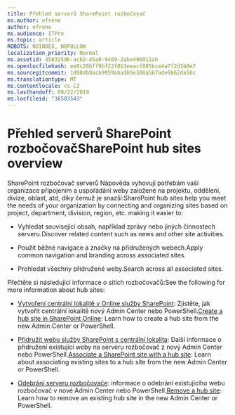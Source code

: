 ```yaml
---
title: Přehled serverů SharePoint rozbočovač
ms.author: efrene
author: efrene
ms.audience: ITPro
ms.topic: article
ROBOTS: NOINDEX, NOFOLLOW
localization_priority: Normal
ms.assetid: 4583259b-acb2-45a0-9469-2abe496011ab
ms.openlocfilehash: ee8c20bff9bf22f8b3eeacf085bce4a7f2d1b0e7
ms.sourcegitcommit: 1d98db8acb9959aba3b5e308a567ade6b62da56c
ms.translationtype: MT
ms.contentlocale: cs-CZ
ms.lasthandoff: 08/22/2019
ms.locfileid: "36503543"
---
```

# <a name="sharepoint-hub-sites-overview"></a><span data-ttu-id="14db3-102">Přehled serverů SharePoint rozbočovač</span><span class="sxs-lookup"><span data-stu-id="14db3-102">SharePoint hub sites overview</span></span>

<span data-ttu-id="14db3-103">SharePoint rozbočovač serverů Nápověda vyhovují potřebám vaší organizace připojením a uspořádání weby založené na projektu, oddělení, divize, oblast, atd, díky čemuž je snazší:</span><span class="sxs-lookup"><span data-stu-id="14db3-103">SharePoint hub sites help you meet the needs of your organization by connecting and organizing sites based on project, department, division, region, etc. making it easier to:</span></span>

- <span data-ttu-id="14db3-104">Vyhledat související obsah, například zprávy nebo jiných činnostech serveru.</span><span class="sxs-lookup"><span data-stu-id="14db3-104">Discover related content such as news and other site activities.</span></span>

- <span data-ttu-id="14db3-105">Použít běžné navigace a značky na přidružených webech.</span><span class="sxs-lookup"><span data-stu-id="14db3-105">Apply common navigation and branding across associated sites.</span></span> 

- <span data-ttu-id="14db3-106">Prohledat všechny přidružené weby.</span><span class="sxs-lookup"><span data-stu-id="14db3-106">Search across all associated sites.</span></span>

<span data-ttu-id="14db3-107">Přečtěte si následující informace o sítích rozbočovačů:</span><span class="sxs-lookup"><span data-stu-id="14db3-107">See the following for more information about hub sites:</span></span>
- <span data-ttu-id="14db3-108">[Vytvoření centrální lokalitě v Online služby SharePoint](https://docs.microsoft.com/sharepoint/create-hub-site): Zjistěte, jak vytvořit centrální lokalitě nový Admin Center nebo PowerShell.</span><span class="sxs-lookup"><span data-stu-id="14db3-108">[Create a hub site in SharePoint Online](https://docs.microsoft.com/sharepoint/create-hub-site): Learn how to create a hub site from the new Admin Center or PowerShell.</span></span>

- <span data-ttu-id="14db3-109">[Přidružit webu služby SharePoint s centrální lokalita](https://support.office.com/article/associate-a-sharepoint-site-with-a-hub-site-ae0009fd-af04-4d3d-917d-88edb43efc05): Další informace o přidružení existující weby na serveru rozbočovač z nový Admin Center nebo PowerShell.</span><span class="sxs-lookup"><span data-stu-id="14db3-109">[Associate a SharePoint site with a hub site](https://support.office.com/article/associate-a-sharepoint-site-with-a-hub-site-ae0009fd-af04-4d3d-917d-88edb43efc05): Learn about associating existing sites to a hub site from the new Admin Center or PowerShell.</span></span>

- <span data-ttu-id="14db3-110">[Odebrání serveru rozbočovače](https://docs.microsoft.com/sharepoint/remove-hub-site): informace o odebrání existujícího webu rozbočovač v nové Admin Center nebo PowerShell.</span><span class="sxs-lookup"><span data-stu-id="14db3-110">[Remove a hub site](https://docs.microsoft.com/sharepoint/remove-hub-site): Learn how to remove an existing hub site in the new Admin Center or PowerShell.</span></span>

